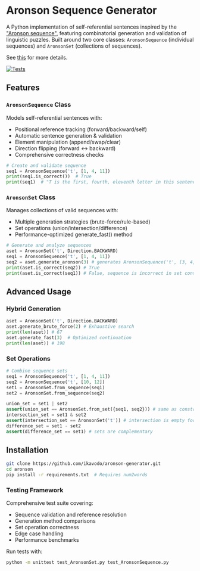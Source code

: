 # Aronson Sequence Generator

A Python implementation of self-referential sentences inspired by the ["Aronson sequence"](https://oeis.org/A005224), featuring combinatorial generation and validation of linguistic puzzles. Built around two core classes: `AronsonSequence` (individual sequences) and `AronsonSet` (collections of sequences).

See [this](https://ikavodo.github.io/aronson-1/) for more details.

[![Tests](https://img.shields.io/badge/tests-90%25%20coverage-green)](https://github.com/ikavodo/aronson-generator/actions)

## Features

### `AronsonSequence` Class
Models self-referential sentences with:
- Positional reference tracking (forward/backward/self)
- Automatic sentence generation & validation
- Element manipulation (append/swap/clear)
- Direction flipping (forward ↔ backward)
- Comprehensive correctness checks

```python
# Create and validate sequence
seq1 = AronsonSequence('t', [1, 4, 11])
print(seq1.is_correct())  # True
print(seq1)  # "T is the first, fourth, eleventh letter in this sentence..."
```

### `AronsonSet` Class
Manages collections of valid sequences with:

- Multiple generation strategies (brute-force/rule-based)
- Set operations (union/intersection/difference)
- Performance-optimized generate_fast() method

```python
# Generate and analyze sequences
aset = AronsonSet('t', Direction.BACKWARD)
seq1 = AronsonSequence('t', [1, 4, 11])
seq2 = aset.generate_aronson(3) # generates AronsonSequence('t', [3, 4, 11], Direction.BACKWARD)
print(aset.is_correct(seq2)) # True
print(aset.is_correct(seq1)) # False, sequence is incorrect in set context
```

## Advanced Usage
### Hybrid Generation
```python
aset = AronsonSet('t', Direction.BACKWARD)
aset.generate_brute_force(2) # Exhaustive search
print(len(aset)) # 67
aset.generate_fast(3)  # Optimized continuation
print(len(aset)) # 198
```

### Set Operations
```python
# Combine sequence sets
seq1 = AronsonSequence('t', [1, 4, 11])
seq2 = AronsonSequence('t', [10, 12])
set1 = AronsonSet.from_sequence(seq1)
set2 = AronsonSet.from_sequence(seq2) 

union_set = set1 | set2 
assert(union_set == AronsonSet.from_set({seq1, seq2})) # same as constructor from_set() 
intersection_set = set1 & set2 
assert(intersection_set == AronsonSet('t')) # intersection is empty forward set
difference_set = set1 - set2 
assert(difference_set == set1) # sets are complementary
```

## Installation
```bash
git clone https://github.com/ikavodo/aronson-generator.git
cd aronson
pip install -r requirements.txt  # Requires num2words
```

### Testing Framework
Comprehensive test suite covering:

- Sequence validation and reference resolution
- Generation method comparisons
- Set operation correctness
- Edge case handling
- Performance benchmarks

Run tests with:
```bash
python -m unittest test_AronsonSet.py test_AronsonSequence.py
```
